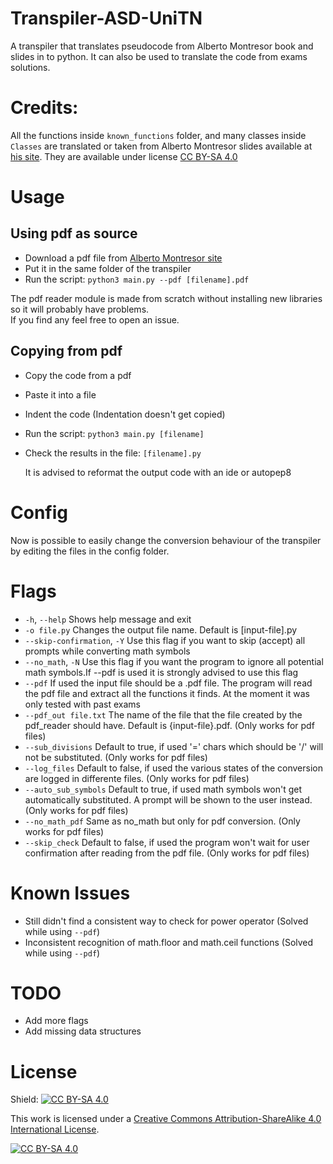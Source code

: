 # Transpiler-ASD-UniTN

A transpiler that translates pseudocode from Alberto Montresor book and slides in to python.
It can also be used to translate the code from exams solutions.

# Credits:
All the functions inside `known_functions` folder, and many classes inside `Classes` are translated or taken from Alberto Montresor slides available at
[his site](https://cricca.disi.unitn.it/montresor/). They are available under license [CC BY-SA 4.0](https://creativecommons.org/licenses/by-sa/4.0/)

# Usage
## Using pdf as source
- Download a pdf file from [Alberto Montresor site](https://cricca.disi.unitn.it/montresor/teaching/asd/materiale/esercizi/)
- Put it in the same folder of the transpiler
- Run the script: `python3 main.py --pdf [filename].pdf` 

The pdf reader module is made from scratch without installing new libraries so it will probably have problems.<br/>
If you find any feel free to open an issue.

## Copying from pdf
- Copy the code from a pdf
- Paste it into a file
- Indent the code (Indentation doesn't get copied)
- Run the script: `python3 main.py [filename]`
- Check the results in the file: `[filename].py` 


    It is advised to reformat the output code with an ide or autopep8

# Config
Now is possible to easily change the conversion behaviour of the transpiler by editing
the files in the config folder.

# Flags

- `-h`, `--help`            Shows help message and exit
- `-o file.py`            Changes the output file name. Default is [input-file].py
- `--skip-confirmation`, `-Y` Use this flag if you want to skip (accept) all prompts while converting math symbols
- `--no_math`, `-N`         Use this flag if you want the program to ignore all potential math symbols.If --pdf is used it is strongly advised to use this flag
- `--pdf`                 If used the input file should be a .pdf file. The program will read the pdf file and extract all the functions it finds. At the moment it was only tested with past exams
- `--pdf_out file.txt`    The name of the file that the file created by the pdf_reader should have. Default is {input-file}.pdf. (Only works for pdf files)
- `--sub_divisions`       Default to true, if used '=' chars which should be '/' will not be substituted. (Only works for pdf files)
- `--log_files`           Default to false, if used the various states of the conversion are logged in differente files. (Only works for pdf files)
- `--auto_sub_symbols`    Default to true, if used math symbols won't get automatically substituted. A prompt will be shown to the user instead. (Only works for pdf files)
- `--no_math_pdf`         Same as no_math but only for pdf conversion. (Only works for pdf files)
- `--skip_check`          Default to false, if used the program won't wait for user confirmation after reading from the pdf file. (Only works for pdf files)


# Known Issues

- Still didn't find a consistent way to check for power operator (Solved while using `--pdf`)
- Inconsistent recognition of math.floor and math.ceil functions (Solved while using `--pdf`)

# TODO

- Add more flags
- Add missing data structures

# License
Shield: [![CC BY-SA 4.0][cc-by-sa-shield]][cc-by-sa]

This work is licensed under a
[Creative Commons Attribution-ShareAlike 4.0 International License][cc-by-sa].

[![CC BY-SA 4.0][cc-by-sa-image]][cc-by-sa]

[cc-by-sa]: http://creativecommons.org/licenses/by-sa/4.0/
[cc-by-sa-image]: https://licensebuttons.net/l/by-sa/4.0/88x31.png
[cc-by-sa-shield]: https://img.shields.io/badge/License-CC%20BY--SA%204.0-lightgrey.svg
